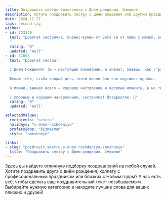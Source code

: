 ```yaml
---
title: Поздравить сестру бизнесмена c Днем рождения. Смешное
description: Хотите поздравить сестру c Днем рождения или другим праздником? Наш ИИ создаст незабываемое поздравление, а вы обязательно выделитесь среди других.  
date: 2024-12-27
tags: second tag
wishes:
- id: 123340
  text: "Дорогая сестричка, бизнес-вумен от Бога (и от папы с мамой, конечно)! С Днём рождения! Желаю тебе таких же головокружительных успехов в бизнесе, как и в покорении мужских сердец (шутка, хотя… кто знает?). Пусть твой бюджет растёт быстрее, чем количество седых волос у конкурентов, а каждый день приносит столько же радости, сколько прибыли.  Счастья, здоровья и чтобы все твои сделки были исключительно выгодными – даже та, где ты меня просишь о помощи! ;)
  "
  rating: "0"
  updated: "null"
- id: 31693
  text: "Дорогая сестра!
  
  С Днем Рождения! Ты — настоящий бизнесмен, а значит, знаешь, как \"распродать\" все свои желания и заработать на счастье! Пусть в этой жизни ценность твоих идей будет всегда на \"высоком уровне\", как акции успешной компании, а не на \"розничных распродажах\".
  
  Желаю тебе, чтобы каждый день твоей жизни был как ощутимая прибыль — сладким и запоминающимся! Пусть все твои \"инвестиции\" в здоровье и счастье окупаются с лихвой, а конкуренты завидуют твоему блестящему успеху!
  
  И помни, важнее всего — хорошее настроение и веселые моменты, а не только цифры на счету! Пусть в твоем бизнесе будет больше креативного подхода, чем рутинного отчета.
  
  С любовью и хорошим настроением, сестричка! Поздравляю! 🎉"
  rating: "0"
  updated: "null"

selectedValues:
  recipients: "sestru"
  holidays: "s-dnem-rozhdeniya"
  professions: "biznesmen"
  style: "smeshnoje"

links:
- slug: "pozdravit-sestru-s-dnem-rozhdeniya-smeshnoje"
  title: "Поздравить сестру c Днем рождения. Смешное"
---
```


Здесь вы найдете отличную подборку поздравлений на любой случай.
Хотите поздравить друга с днём рождения, коллегу с профессиональным праздником или близких с Новым годом? У нас есть всё, чтобы сделать ваш поздравительный текст незабываемым. Выбирайте нужную категорию и находите лучшие слова для ваших близких и друзей!
